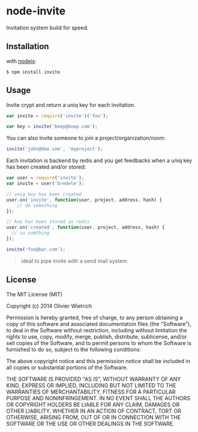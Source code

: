node-invite
===========

Invitation system  build for speed.

## Installation


with [nodejs](http://nodejs.org):

	$ npm install invite


## Usage

  Invite crypt and return a uniq key for each invitation.

```js
var invite = require('invite')('foo');

var key = invite('beep@boop.com');
```

  You can also invite someone to join a project/organization/room:

```js
invite('john@doe.com', 'myproject');
```

  Each invitation is backend by redis and you get feedbacks when a uniq key has been created and/or stored:

```js
var user = require('invite');
var invite = user('bredele');

// uniq key has been created
user.on('invite', function(user, project, address, hash) {
	// do something
});

// key has been stored in redis
user.on('created', function(user, project, address, hash) {
  // so somthing
});

invite('foo@bar.com');
```

  > ideal to pipe invite with a send mail system.

## License

The MIT License (MIT)

Copyright (c) 2014 Olivier Wietrich

Permission is hereby granted, free of charge, to any person obtaining a copy
of this software and associated documentation files (the "Software"), to deal
in the Software without restriction, including without limitation the rights
to use, copy, modify, merge, publish, distribute, sublicense, and/or sell
copies of the Software, and to permit persons to whom the Software is
furnished to do so, subject to the following conditions:

The above copyright notice and this permission notice shall be included in all
copies or substantial portions of the Software.

THE SOFTWARE IS PROVIDED "AS IS", WITHOUT WARRANTY OF ANY KIND, EXPRESS OR
IMPLIED, INCLUDING BUT NOT LIMITED TO THE WARRANTIES OF MERCHANTABILITY,
FITNESS FOR A PARTICULAR PURPOSE AND NONINFRINGEMENT. IN NO EVENT SHALL THE
AUTHORS OR COPYRIGHT HOLDERS BE LIABLE FOR ANY CLAIM, DAMAGES OR OTHER
LIABILITY, WHETHER IN AN ACTION OF CONTRACT, TORT OR OTHERWISE, ARISING FROM,
OUT OF OR IN CONNECTION WITH THE SOFTWARE OR THE USE OR OTHER DEALINGS IN THE
SOFTWARE.